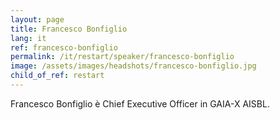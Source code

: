 ```yaml
---
layout: page
title: Francesco Bonfiglio
lang: it
ref: francesco-bonfiglio
permalink: /it/restart/speaker/francesco-bonfiglio
image: /assets/images/headshots/francesco-bonfiglio.jpg
child_of_ref: restart
---
```


Francesco Bonfiglio è Chief Executive Officer in GAIA-X AISBL.
